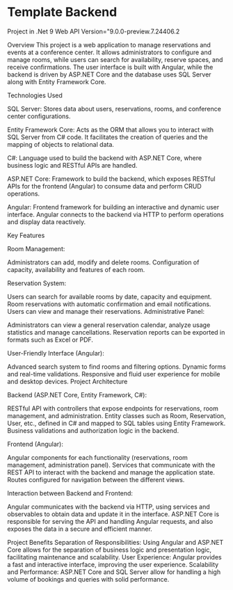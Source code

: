 # Template Backend

Project in .Net 9 Web API Version="9.0.0-preview.7.24406.2

Overview
This project is a web application to manage reservations and events at a conference center. It allows administrators to configure and manage rooms, while users can search for availability, reserve spaces, and receive confirmations. The user interface is built with Angular, while the backend is driven by ASP.NET Core and the database uses SQL Server along with Entity Framework Core.

Technologies Used

SQL Server: Stores data about users, reservations, rooms, and conference center configurations.

Entity Framework Core: Acts as the ORM that allows you to interact with SQL Server from C# code. It facilitates the creation of queries and the mapping of objects to relational data.

C#: Language used to build the backend with ASP.NET Core, where business logic and RESTful APIs are handled.

ASP.NET Core: Framework to build the backend, which exposes RESTful APIs for the frontend (Angular) to consume data and perform CRUD operations.

Angular: Frontend framework for building an interactive and dynamic user interface. Angular connects to the backend via HTTP to perform operations and display data reactively.

Key Features

Room Management:

Administrators can add, modify and delete rooms.
Configuration of capacity, availability and features of each room.

Reservation System:

Users can search for available rooms by date, capacity and equipment.
Room reservations with automatic confirmation and email notifications.
Users can view and manage their reservations.
Administrative Panel:

Administrators can view a general reservation calendar, analyze usage statistics and manage cancellations.
Reservation reports can be exported in formats such as Excel or PDF.

User-Friendly Interface (Angular):

Advanced search system to find rooms and filtering options.
Dynamic forms and real-time validations.
Responsive and fluid user experience for mobile and desktop devices.
Project Architecture

Backend (ASP.NET Core, Entity Framework, C#):

RESTful API with controllers that expose endpoints for reservations, room management, and administration.
Entity classes such as Room, Reservation, User, etc., defined in C# and mapped to SQL tables using Entity Framework.
Business validations and authorization logic in the backend.

Frontend (Angular):

Angular components for each functionality (reservations, room management, administration panel).
Services that communicate with the REST API to interact with the backend and manage the application state.
Routes configured for navigation between the different views.

Interaction between Backend and Frontend:

Angular communicates with the backend via HTTP, using services and observables to obtain data and update it in the interface.
ASP.NET Core is responsible for serving the API and handling Angular requests, and also exposes the data in a secure and efficient manner.

Project Benefits
Separation of Responsibilities: Using Angular and ASP.NET Core allows for the separation of business logic and presentation logic, facilitating maintenance and scalability.
User Experience: Angular provides a fast and interactive interface, improving the user experience.
Scalability and Performance: ASP.NET Core and SQL Server allow for handling a high volume of bookings and queries with solid performance.
